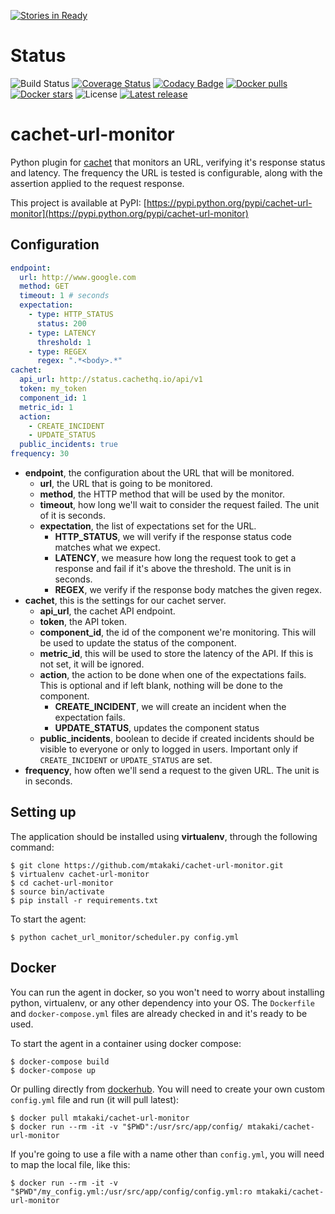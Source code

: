 [![Stories in Ready](https://badge.waffle.io/mtakaki/cachet-url-monitor.png?label=ready&title=Ready)](https://waffle.io/mtakaki/cachet-url-monitor)
# Status
![Build Status](https://codeship.com/projects/5a246b70-f088-0133-9388-2640b49afa9e/status?branch=master)
[![Coverage Status](https://coveralls.io/repos/github/mtakaki/cachet-url-monitor/badge.svg?branch=master)](https://coveralls.io/github/mtakaki/cachet-url-monitor?branch=master)
[![Codacy Badge](https://api.codacy.com/project/badge/Grade/7ef4123130ef4140b8ea7b94d460ba64)](https://www.codacy.com/app/mitsuotakaki/cachet-url-monitor?utm_source=github.com&amp;utm_medium=referral&amp;utm_content=mtakaki/cachet-url-monitor&amp;utm_campaign=Badge_Grade)
[![Docker pulls](https://img.shields.io/docker/pulls/mtakaki/cachet-url-monitor.svg)](https://hub.docker.com/r/mtakaki/cachet-url-monitor/)
[![Docker stars](https://img.shields.io/docker/stars/mtakaki/cachet-url-monitor.svg)](https://hub.docker.com/r/mtakaki/cachet-url-monitor/)
![License](https://img.shields.io/github/license/mtakaki/cachet-url-monitor.svg)
[![Latest release](https://img.shields.io/pypi/v/cachet-url-monitor.svg)](https://pypi.python.org/pypi/cachet-url-monitor)

cachet-url-monitor
========================
Python plugin for [cachet](cachethq.io) that monitors an URL, verifying it's response status and latency. The frequency the URL is tested is configurable, along with the assertion applied to the request response.

This project is available at PyPI: [https://pypi.python.org/pypi/cachet-url-monitor](https://pypi.python.org/pypi/cachet-url-monitor)

## Configuration

```yaml
endpoint:
  url: http://www.google.com
  method: GET
  timeout: 1 # seconds
  expectation:
    - type: HTTP_STATUS
      status: 200
    - type: LATENCY
      threshold: 1
    - type: REGEX
      regex: ".*<body>.*"
cachet:
  api_url: http://status.cachethq.io/api/v1
  token: my_token
  component_id: 1
  metric_id: 1
  action:
    - CREATE_INCIDENT
    - UPDATE_STATUS
  public_incidents: true
frequency: 30
```

- **endpoint**, the configuration about the URL that will be monitored.
    - **url**, the URL that is going to be monitored.
    - **method**, the HTTP method that will be used by the monitor.
    - **timeout**, how long we'll wait to consider the request failed. The unit of it is seconds.
    - **expectation**, the list of expectations set for the URL.
        - **HTTP_STATUS**, we will verify if the response status code matches what we expect.
        - **LATENCY**, we measure how long the request took to get a response and fail if it's above the threshold. The unit is in seconds.
        - **REGEX**, we verify if the response body matches the given regex.
- **cachet**, this is the settings for our cachet server.
    - **api_url**, the cachet API endpoint.
    - **token**, the API token.
    - **component_id**, the id of the component we're monitoring. This will be used to update the status of the component.
    - **metric_id**, this will be used to store the latency of the API. If this is not set, it will be ignored.
    - **action**, the action to be done when one of the expectations fails. This is optional and if left blank, nothing will be done to the component.
        - **CREATE_INCIDENT**, we will create an incident when the expectation fails.
        - **UPDATE_STATUS**, updates the component status
    - **public_incidents**, boolean to decide if created incidents should be visible to everyone or only to logged in users. Important only if `CREATE_INCIDENT` or `UPDATE_STATUS` are set.
- **frequency**, how often we'll send a request to the given URL. The unit is in seconds.

## Setting up

The application should be installed using **virtualenv**, through the following command:

```
$ git clone https://github.com/mtakaki/cachet-url-monitor.git
$ virtualenv cachet-url-monitor
$ cd cachet-url-monitor
$ source bin/activate
$ pip install -r requirements.txt
```

To start the agent:

```
$ python cachet_url_monitor/scheduler.py config.yml
```

## Docker

You can run the agent in docker, so you won't need to worry about installing python, virtualenv, or any other dependency into your OS. The `Dockerfile` and `docker-compose.yml` files are already checked in and it's ready to be used.

To start the agent in a container using docker compose:

```
$ docker-compose build
$ docker-compose up
```

Or pulling directly from [dockerhub](https://hub.docker.com/r/mtakaki/cachet-url-monitor/). You will need to create your own custom `config.yml` file and run (it will pull latest):

```
$ docker pull mtakaki/cachet-url-monitor
$ docker run --rm -it -v "$PWD":/usr/src/app/config/ mtakaki/cachet-url-monitor
```

If you're going to use a file with a name other than `config.yml`, you will need to map the local file, like this:

```
$ docker run --rm -it -v "$PWD"/my_config.yml:/usr/src/app/config/config.yml:ro mtakaki/cachet-url-monitor
```
